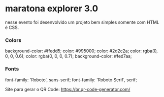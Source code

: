 # maratona explorer 3.0

nesse evento foi desenvolvido um projeto bem simples somente com HTML é CSS.

### Colors

background-color: #ffedd5;
color: #995000;
color: #2d2c2a;
color: rgba(0, 0, 0, 0.6);
color: rgba(0, 0, 0, 0.7);
background-color: #fed7aa;

### Fonts

font-family: 'Roboto', sans-serif;
font-family: 'Roboto Serif', serif;


Site para gerar o QR Code: https://br.qr-code-generator.com/
